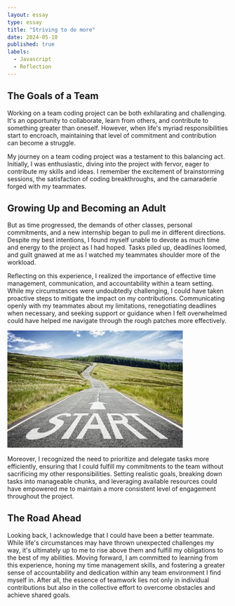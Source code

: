 ```yaml
---
layout: essay
type: essay
title: "Striving to do more"
date: 2024-05-10
published: true
labels:
  - Javascript
  - Reflection
---
```


## The Goals of a Team
Working on a team coding project can be both exhilarating and challenging. It's an opportunity to collaborate, learn from others, and contribute to something greater than oneself. However, when life's myriad responsibilities start to encroach, maintaining that level of commitment and contribution can become a struggle.

My journey on a team coding project was a testament to this balancing act. Initially, I was enthusiastic, diving into the project with fervor, eager to contribute my skills and ideas. I remember the excitement of brainstorming sessions, the satisfaction of coding breakthroughs, and the camaraderie forged with my teammates.

## Growing Up and Becoming an Adult
But as time progressed, the demands of other classes, personal commitments, and a new internship began to pull me in different directions. Despite my best intentions, I found myself unable to devote as much time and energy to the project as I had hoped. Tasks piled up, deadlines loomed, and guilt gnawed at me as I watched my teammates shoulder more of the workload.

Reflecting on this experience, I realized the importance of effective time management, communication, and accountability within a team setting. While my circumstances were undoubtedly challenging, I could have taken proactive steps to mitigate the impact on my contributions. Communicating openly with my teammates about my limitations, renegotiating deadlines when necessary, and seeking support or guidance when I felt overwhelmed could have helped me navigate through the rough patches more effectively.

<img class="img-fluid" src="../img/road.jpeg" width="400px">

Moreover, I recognized the need to prioritize and delegate tasks more efficiently, ensuring that I could fulfill my commitments to the team without sacrificing my other responsibilities. Setting realistic goals, breaking down tasks into manageable chunks, and leveraging available resources could have empowered me to maintain a more consistent level of engagement throughout the project.

## The Road Ahead
Looking back, I acknowledge that I could have been a better teammate. While life's circumstances may have thrown unexpected challenges my way, it's ultimately up to me to rise above them and fulfill my obligations to the best of my abilities. Moving forward, I am committed to learning from this experience, honing my time management skills, and fostering a greater sense of accountability and dedication within any team environment I find myself in. After all, the essence of teamwork lies not only in individual contributions but also in the collective effort to overcome obstacles and achieve shared goals.
